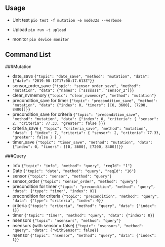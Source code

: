## Usage
* Unit test
    ```pio test -f mutation -e node32s --verbose```
    
*  Upload
    ```pio run -t upload```
    
* monitor
    ```pio device monitor```

## Command List
###Mutation
* date_save
    ```{"topic": "date_save", "method": "mutation", "data": {"date": "2019-08-12T17:00:17.613Z"}}```
* sensor_order_save 
    ```{"topic": "sensor_order_save", "method": "mutation", "data": {"names": ["sssssss", "sensor_2"]}}```
* clear_nvmemory
    ```{"topic": "clear_nvmemory", "method": "mutation"}```
* precondition_save for timer
    ```{"topic": "precondition_save", "method": "mutation", "data": {"index": 0, "timers": [[0, 3600], [7200, 8400]]}}```
* precondition_save for criteria
    ```{"topic": "precondition_save", "method": "mutation", "data": {"index": 0, "criteria": { "sensor": 2, "criteria": 77.33, "greater": false }}}```
* criteria_save 
    ```{ "topic": "criteria_save", "method": "mutation", "data": { "index": 7, "criteria": { "sensor": 2, "criteria": 77.33, "greater": false } } }```
* timer_save
   ```{"topic": "timer_save", "method": "mutation", "data": {"index": 0, "timers": [[0, 3600], [7200, 8400]]}}```

###Query
* Info ```{"topic": "info", "method": "query", "reqId": "1"}```
* Date ```{"topic": "date", "method": "query", "reqId": "16"}```
* sensor ```{"topic": "sensor", "method": "query"}```
* sensor_order ```{"topic": "sensor_order", "method": "query"}```
* precondition for timer ```{"topic": "precondition", "method": "query", "data": {"type": "timer", "index": 0}}```
* precondition for criteria ```{"topic": "precondition", "method": "query", "data": {"type": "criteria", "index": 0}}```
* criteria ```{"topic": "criteria", "method": "query", "data": {"index": 1}}```
* timer ```{"topic": "timer", "method": "query", "data": {"index": 0}}```
* nsensors ```{"topic": "nsensors", "method": "query"}```
* nsensors (with sensor = false) ```{"topic": "nsensors", "method": "query", "data": {"withSensor": false}}```
* nsensor ```{"topic": "nsensor", "method": "query", "data": {"index": 1}}```
